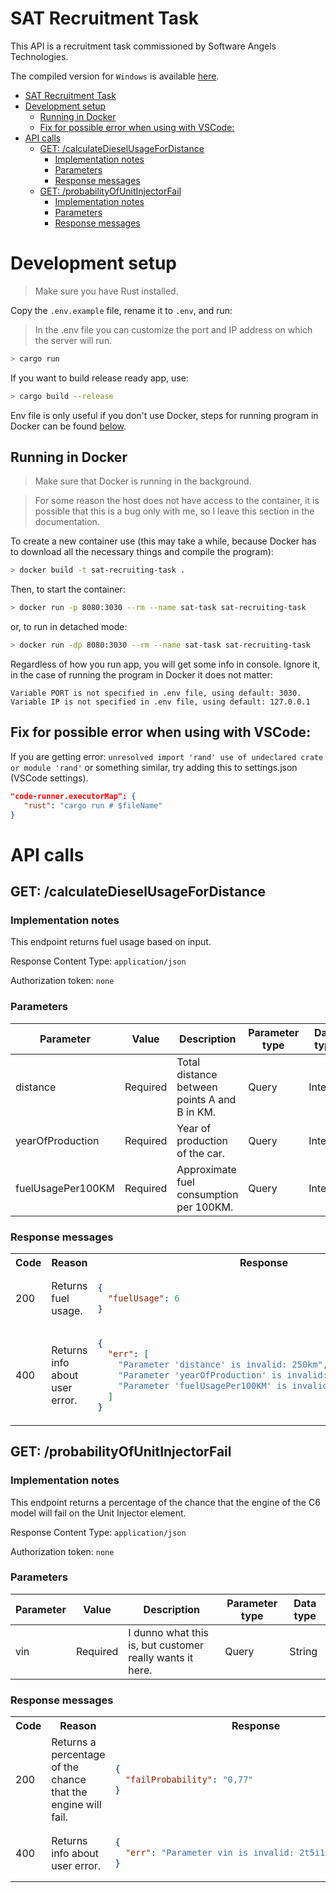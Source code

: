 # SAT Recruitment Task

This API is a recruitment task commissioned by Software Angels Technologies.

The compiled version for `Windows` is available [here](https://github.com/MASSHUU12/sat-recruiting-task/releases).

- [SAT Recruitment Task](#sat-recruitment-task)
- [Development setup](#development-setup)
  - [Running in Docker](#running-in-docker)
  - [Fix for possible error when using with VSCode:](#fix-for-possible-error-when-using-with-vscode)
- [API calls](#api-calls)
  - [GET: /calculateDieselUsageForDistance](#get-calculatedieselusagefordistance)
    - [Implementation notes](#implementation-notes)
    - [Parameters](#parameters)
    - [Response messages](#response-messages)
  - [GET: /probabilityOfUnitInjectorFail](#get-probabilityofunitinjectorfail)
    - [Implementation notes](#implementation-notes-1)
    - [Parameters](#parameters-1)
    - [Response messages](#response-messages-1)

# Development setup

> Make sure you have Rust installed.

Copy the `.env.example` file, rename it to `.env`, and run:

> In the .env file you can customize the port and IP address on which the server will run.

```sh
> cargo run
```

If you want to build release ready app, use:

```sh
> cargo build --release
```

Env file is only useful if you don't use Docker, steps for running program in Docker can be found [below](#running-in-docker).

## Running in Docker

> Make sure that Docker is running in the background.

> For some reason the host does not have access to the container, it is possible that this is a bug only with me, so I leave this section in the documentation.

To create a new container use (this may take a while, because Docker has to download all the necessary things and compile the program):

```sh
> docker build -t sat-recruiting-task .
```

Then, to start the container:

```sh
> docker run -p 8080:3030 --rm --name sat-task sat-recruiting-task
```

or, to run in detached mode:

```sh
> docker run -dp 8080:3030 --rm --name sat-task sat-recruiting-task
```

Regardless of how you run app, you will get some info in console. Ignore it, in the case of running the program in Docker it does not matter:

```text
Variable PORT is not specified in .env file, using default: 3030.
Variable IP is not specified in .env file, using default: 127.0.0.1
```

## Fix for possible error when using with VSCode:

If you are getting error: `unresolved import 'rand' use of undeclared crate or module 'rand'` or something similar, try adding this to settings.json (VSCode settings).

```json
"code-runner.executorMap": {
   "rust": "cargo run # $fileName"
}
```

# API calls

## GET: /calculateDieselUsageForDistance

### Implementation notes

This endpoint returns fuel usage based on input.

Response Content Type: `application/json`

Authorization token: `none`

### Parameters

| Parameter         | Value    | Description                                  | Parameter type | Data type |
| ----------------- | -------- | -------------------------------------------- | -------------- | --------- |
| distance          | Required | Total distance between points A and B in KM. | Query          | Integer   |
| yearOfProduction  | Required | Year of production of the car.               | Query          | Integer   |
| fuelUsagePer100KM | Required | Approximate fuel consumption per 100KM.      | Query          | Integer   |

### Response messages

<table>

<tr>
    <th>Code</th>
    <th>Reason</th>
    <th>Response</th>
</tr>

<tr>
<td>200</td>
<td>Returns fuel usage.</td>
<td>

```json
{
  "fuelUsage": 6
}
```

</td>
</tr>

<tr>
<td>400</td>
<td>Returns info about user error.</td>
<td>

```json
{
  "err": [
    "Parameter 'distance' is invalid: 250km",
    "Parameter 'yearOfProduction' is invalid: dwa tysiące sześć",
    "Parameter 'fuelUsagePer100KM' is invalid: 10 na 100 km"
  ]
}
```

</td>
</tr>

</table>

## GET: /probabilityOfUnitInjectorFail

### Implementation notes

This endpoint returns a percentage of the chance that the engine of the C6 model will fail on the Unit Injector element.

Response Content Type: `application/json`

Authorization token: `none`

### Parameters

| Parameter | Value    | Description                                              | Parameter type | Data type |
| --------- | -------- | -------------------------------------------------------- | -------------- | --------- |
| vin       | Required | I dunno what this is, but customer really wants it here. | Query          | String    |

### Response messages

<table>

<tr>
    <th>Code</th>
    <th>Reason</th>
    <th>Response</th>
</tr>

<tr>
<td>200</td>
<td>Returns a percentage of the chance that the engine will fail.</td>
<td>

```json
{
  "failProbability": "0,77"
}
```

</td>
</tr>

<tr>
<td>400</td>
<td>Returns info about user error.</td>
<td>

```json
{
  "err": "Parameter vin is invalid: 2t5i1011111111111d"
}
```

</td>
</tr>

</table>

